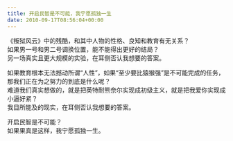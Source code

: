 ```yaml
---   
title: 开启民智是不可能，我宁愿孤独一生   
date: 2010-09-17T08:56:04+00:00   
---   
```

《叛狱风云》中的残酷，和其中人物的性格、良知和教育有无关系？   
如果男一号和男二号调换位置，能不能得出更好的结局？   
另一场真实且更大规模的实验，在耳侧否认我想要的答案。   
   
如果教育根本无法撼动所谓“人性”，如果“至少要比猿猴强”是不可能完成的任务，那我们正在为之努力的到底是什么呢？   
难道我们真实想做的，就是把英特耐熊奈尔实现成初级主义，就是把我爱你实现成小逼好紧？   
我目所能及的现实，在耳侧否认我想要的答案。   
   
开启民智是不可能？   
如果果真是这样，我宁愿孤独一生。   
